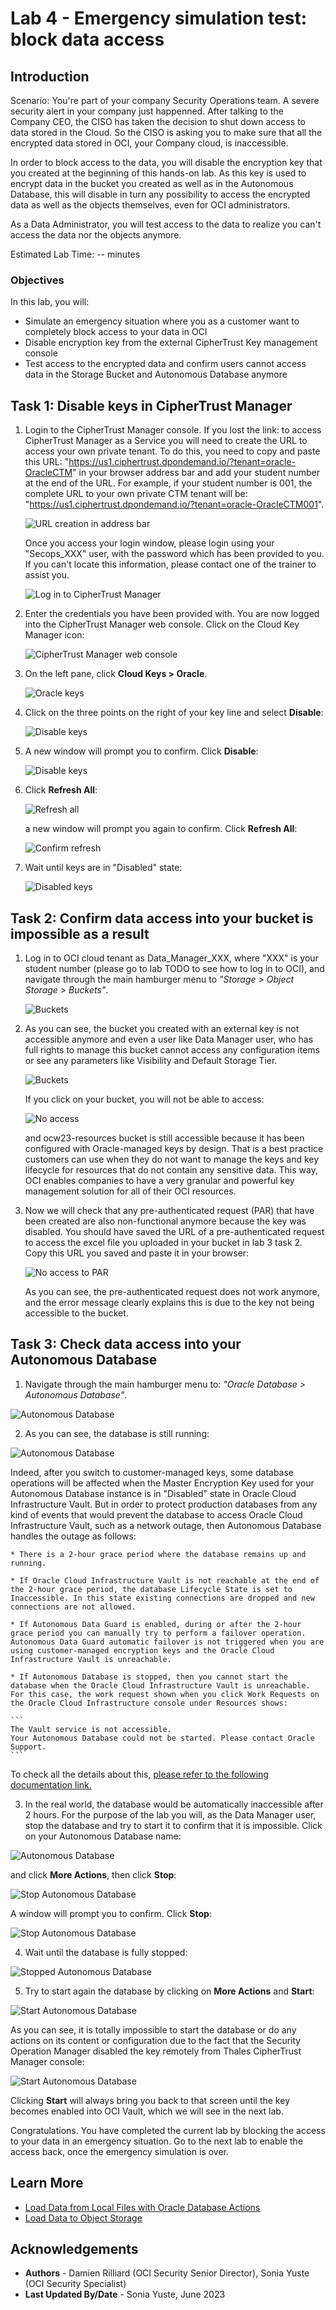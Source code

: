 # Lab 4 - Emergency simulation test: block data access

## Introduction

Scenario: 
You're part of your company Security Operations team. A severe security alert in your company just happenned. After talking to the Company CEO, the CISO has taken the decision to shut down access to data stored in the Cloud. So the CISO is asking you to make sure that all the encrypted data stored in OCI, your Company cloud, is inaccessible.

In order to block access to the data, you will disable the encryption key that you created at the beginning of this hands-on lab. As this key is used to encrypt data in the bucket you created as well as in the Autonomous Database, this will disable in turn any possibility to access the encrypted data as well as the objects themselves, even for OCI administrators. 

As a Data Administrator, you will test access to the data to realize you can't access the data nor the objects anymore. 

Estimated Lab Time: -- minutes

### Objectives

In this lab, you will:
* Simulate an emergency situation where you as a customer want to completely block access to your data in OCI
* Disable encryption key from the external CipherTrust Key management console
* Test access to the encrypted data and confirm users cannot access data in the Storage Bucket and Autonomous Database anymore


## Task 1: Disable keys in CipherTrust Manager

1. Login to the CipherTrust Manager console. 
    If you lost the link: to access CipherTrust Manager as a Service you will need to create the URL to access your own private tenant. To do this, you need to copy and paste this URL: "https://us1.ciphertrust.dpondemand.io/?tenant=oracle-OracleCTM" in your browser address bar and add your student number at the end of the URL. For example, if your student number is 001, the complete URL to your own private CTM tenant will be: "https://us1.ciphertrust.dpondemand.io/?tenant=oracle-OracleCTM001". 

    ![URL creation in address bar](images/ctm-address-bar.png "URL creation in address bar")

    Once you access your login window, please login using your "Secops_XXX" user, with the password which has been provided to you. If you can't locate this information, please contact one of the trainer to assist you. 

    ![Log in to CipherTrust Manager](images/ctm-login.png "Log in to CipherTrust Manager")

2. Enter the credentials you have been provided with. You are now logged into the CipherTrust Manager web console. Click on the Cloud Key Manager icon:

    ![CipherTrust Manager web console](images/ctm-page.png "CipherTrust Manager web console")


3. On the left pane, click **Cloud Keys > Oracle**.

    ![Oracle keys](images/list-key.png "Oracle keys")

4. Click on the three points on the right of your key line and select **Disable**: 

    ![Disable keys](images/to-disable.png "Disable keys")

5. A new window will prompt you to confirm. Click **Disable**:

    ![Disable keys](images/disable.png "Disable keys")

6. Click **Refresh All**:

    ![Refresh all](images/disabling.png "Refresh all")

    a new window will prompt you again to confirm. Click **Refresh All**:

    ![Confirm refresh](images/refresh.png "Confirm refresh")

7. Wait until keys are in "Disabled" state:

    ![Disabled keys](images/disabled.png "Disabled keys")


## Task 2: Confirm data access into your bucket is impossible as a result

1. Log in to OCI cloud tenant as Data\_Manager\_XXX, where "XXX" is your student number (please go to lab TODO to see how to log in to OCI), and navigate through the main hamburger menu to *"Storage > Object Storage > Buckets"*.
    
    ![Buckets](./images/buckets.png "Buckets")

2. As you can see, the bucket you created with an external key is not accessible anymore and even a user like Data Manager user, who has full rights to manage this bucket cannot access any configuration items or see any parameters like Visibility and Default Storage Tier.

   ![Buckets](./images/inaccessible-bucket.png "Buckets")

    If you click on your bucket, you will not be able to access:

    ![No access](./images/no-access-to-bucket.png "No access")

    and ocw23-resources bucket is still accessible because it has been configured with Oracle-managed keys by design. That is a best practice customers can use when they do not want to manage the keys and key lifecycle for resources that do not contain any sensitive data. This way, OCI enables companies to have a very granular and powerful key management solution for all of their OCI resources. 

3. Now we will check that any pre-authenticated request (PAR) that have been created are also non-functional anymore because the key was disabled.
You should have saved the URL of a pre-authenticated request to access the excel file you uploaded in your bucket in lab 3 task 2. Copy this URL you saved and paste it in your browser:

    ![No access to PAR](./images/no-access-par.png "No access to PAR")

    As you can see, the pre-authenticated request does not work anymore, and the error message clearly explains this is due to the key not being accessible to the bucket.  

## Task 3: Check data access into your Autonomous Database

1. Navigate through the main hamburger menu to: *"Oracle Database > Autonomous Database"*.

  ![Autonomous Database](./images/autonomous-database.png "Autonomous Database")

2. As you can see, the database is still running:

  ![Autonomous Database](./images/adb-running.png "Autonomous Database")

  Indeed, after you switch to customer-managed keys, some database operations will be affected when the Master Encryption Key used for your Autonomous Database instance is in "Disabled" state in Oracle Cloud Infrastructure Vault. But in order to protect production databases from any kind of events that would prevent the database to access Oracle Cloud Infrastructure Vault, such as a network outage, then Autonomous Database handles the outage as follows:

    * There is a 2-hour grace period where the database remains up and running.

    * If Oracle Cloud Infrastructure Vault is not reachable at the end of the 2-hour grace period, the database Lifecycle State is set to Inaccessible. In this state existing connections are dropped and new connections are not allowed.

    * If Autonomous Data Guard is enabled, during or after the 2-hour grace period you can manually try to perform a failover operation. Autonomous Data Guard automatic failover is not triggered when you are using customer-managed encryption keys and the Oracle Cloud Infrastructure Vault is unreachable.

    * If Autonomous Database is stopped, then you cannot start the database when the Oracle Cloud Infrastructure Vault is unreachable. For this case, the work request shown when you click Work Requests on the Oracle Cloud Infrastructure console under Resources shows: 

    ```
    The Vault service is not accessible. 
    Your Autonomous Database could not be started. Please contact Oracle Support.
    ```
 
  To check all the details about this, [please refer to the following documentation link.](https://docs.oracle.com/en/cloud/paas/autonomous-database/adbsa/manage-keys-notes.html)

3. In the real world, the database would be automatically inaccessible after 2 hours. For the purpose of the lab you will, as the Data Manager user, stop the database and try to start it to confirm that it is impossible. 
 Click on your Autonomous Database name: 
 
 ![Autonomous Database](./images/adb-running.png "Autonomous Database")
 
 and click **More Actions**, then click **Stop**:

  ![Stop Autonomous Database](./images/stop-adb.png "Stop Autonomous Database")

  A window will prompt you to confirm. Click **Stop**:

  ![Stop Autonomous Database](./images/confirm-stop.png "Stop Autonomous Database")

4. Wait until the database is fully stopped:

  ![Stopped Autonomous Database](./images/stopped-adb.png "Stopped Autonomous Database")

5. Try to start again the database by clicking on **More Actions** and **Start**:

  ![Start Autonomous Database](./images/re-start.png "Start Autonomous Database")

  As you can see, it is totally impossible to start the database or do any actions on its content or configuration due to the fact that the Security Operation Manager disabled the key remotely from Thales CipherTrust Manager console:

  ![Start Autonomous Database](./images/try-start-adb.png "Start Autonomous Database")

  Clicking **Start** will always bring you back to that screen until the key becomes enabled into OCI Vault, which we will see in the next lab.

Congratulations. You have completed the current lab by blocking the access to your data in an emergency situation. Go to the next lab to enable the access back, once the emergency simulation is over.

## Learn More

* [Load Data from Local Files with Oracle Database Actions](https://docs.public.oneportal.content.oci.oraclecloud.com/en-us/iaas/autonomous-database-shared/doc/load-data-sqldeveloper-web.html)
* [Load Data to Object Storage](https://docs.oracle.com/en-us/iaas/vision/vision-tutorials/vision/tutorials/Using_Pretrained_Models_in_the_Console/load_data.htm)

## Acknowledgements
* **Authors** - Damien Rilliard (OCI Security Senior Director), Sonia Yuste (OCI Security Specialist)
* **Last Updated By/Date** - Sonia Yuste, June 2023
